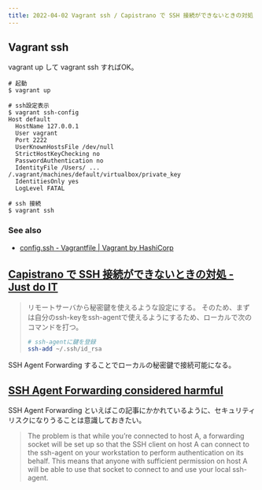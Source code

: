 ```yaml
---
title: 2022-04-02 Vagrant ssh / Capistrano で SSH 接続ができないときの対処 / SSH Agent Forwarding considered harmful
---
```


## Vagrant ssh

vagrant up して vagrant ssh すればOK。

```console
# 起動
$ vagrant up

# ssh設定表示
$ vagrant ssh-config
Host default
  HostName 127.0.0.1
  User vagrant
  Port 2222
  UserKnownHostsFile /dev/null
  StrictHostKeyChecking no
  PasswordAuthentication no
  IdentityFile /Users/ ... /.vagrant/machines/default/virtualbox/private_key
  IdentitiesOnly yes
  LogLevel FATAL

# ssh 接続
$ vagrant ssh
```

### See also

- [config.ssh - Vagrantfile \| Vagrant by HashiCorp](https://www.vagrantup.com/docs/vagrantfile/ssh_settings#config-ssh-private_key_path)

## [Capistrano で SSH 接続ができないときの対処 - Just do IT](https://k-koh.hatenablog.com/entry/2020/04/06/125037)

> リモートサーバから秘密鍵を使えるような設定にする。 そのため、まずは自分のssh-keyをssh-agentで使えるようにするため、ローカルで次のコマンドを打つ。
>
> ```bash
> # ssh-agentに鍵を登録
> ssh-add ~/.ssh/id_rsa
> ``` 

SSH Agent Forwarding することでローカルの秘密鍵で接続可能になる。

## [SSH Agent Forwarding considered harmful](https://heipei.io/2015/02/26/SSH-Agent-Forwarding-considered-harmful/)

SSH Agent Forwarding といえばこの記事にかかれているように、セキュリティリスクになりうることは意識しておきたい。

> The problem is that while you’re connected to host A, a forwarding socket will be set up so that the SSH client on host A can connect to the ssh-agent on your workstation to perform authentication on its behalf. This means that anyone with sufficient permission on host A will be able to use that socket to connect to and use your local ssh-agent.

